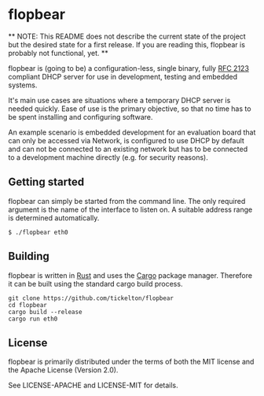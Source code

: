 # flopbear

** NOTE: This README does not describe the current state of the project but the desired state for a first release. If you are reading this, flopbear is probably not functional, yet. **

flopbear is (going to be) a configuration-less, single binary, fully [RFC 2123](https://tools.ietf.org/html/rfc2131) compliant DHCP server for use in development, testing and embedded systems.

It's main use cases are situations where a temporary DHCP server is needed quickly. Ease of use is the primary objective, so that no time has to be spent installing and configuring software.

An example scenario is embedded development for an evaluation board that can only be accessed via Network, is configured to use DHCP by default and can not be connected to an existing network but has to be connected to a development machine directly (e.g. for security reasons).

## Getting started

flopbear can simply be started from the command line. The only required argument is the name of the interface to listen on. A suitable address range is determined automatically.

```shell
$ ./flopbear eth0
```

## Building

flopbear is written in [Rust](https://github.com/rust-lang/rust) and uses the [Cargo](https://github.com/rust-lang/cargo) package manager. Therefore it can be built using the standard cargo build process.

```shell
git clone https://github.com/tickelton/flopbear
cd flopbear
cargo build --release
cargo run eth0
```

## License

flopbear is primarily distributed under the terms of both the MIT license and the Apache License (Version 2.0).

See LICENSE-APACHE and LICENSE-MIT for details.

